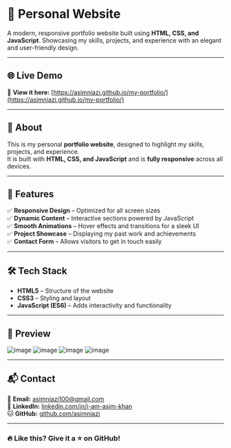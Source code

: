 # 📌 Personal Website

A modern, responsive portfolio website built using **HTML, CSS, and JavaScript**. Showcasing my skills, projects, and experience with an elegant and user-friendly design.

---

## 🌐 Live Demo  
🚀 **View it here:** [https://asimniazi.github.io/my-portfolio/](https://asimniazi.github.io/my-portfolio/)  

---

## 📌 About  
This is my personal **portfolio website**, designed to highlight my skills, projects, and experience.  
It is built with **HTML, CSS, and JavaScript** and is **fully responsive** across all devices.

---

## 🎨 Features  
✅ **Responsive Design** – Optimized for all screen sizes  
✅ **Dynamic Content** – Interactive sections powered by JavaScript  
✅ **Smooth Animations** – Hover effects and transitions for a sleek UI  
✅ **Project Showcase** – Displaying my past work and achievements  
✅ **Contact Form** – Allows visitors to get in touch easily  

---

## 🛠️ Tech Stack  
- **HTML5** – Structure of the website  
- **CSS3** – Styling and layout  
- **JavaScript (ES6)** – Adds interactivity and functionality  

---

## 📸 Preview  
![image](https://github.com/user-attachments/assets/c2669850-0993-4ab2-9725-877485f62738)
![image](https://github.com/user-attachments/assets/900ffa1d-074d-4830-978a-d012c7229926)
![image](https://github.com/user-attachments/assets/0e76183a-8fdb-4518-ac10-0e6e76cd94c9)
![image](https://github.com/user-attachments/assets/a8908abd-5562-4a72-b375-cce039b41e34)

---

## 📬 Contact
📧 **Email:** [asimniazi100@gmail.com](mailto:asimniazi100@gmail.com)<br>
🔗 **LinkedIn:** [linkedin.com/in/i-am-asim-khan](http://www.linkedin.com/in/i-am-asim-khan)<br> 
🐱 **GitHub:** [github.com/asimniazi](https://github.com/asimniazi)<br> 

---

### 🔥 **Like this? Give it a ⭐ on GitHub!**
